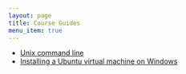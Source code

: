 ```yaml
---
layout: page
title: Course Guides
menu_item: true
---
```


 - [Unix command line](unix)
 - [Installing a Ubuntu virtual machine on Windows](vmware)

